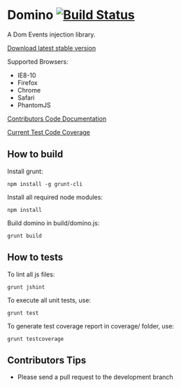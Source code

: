 Domino [![Build Status](https://travis-ci.org/yhwh/domino.png?branch=master)](https://travis-ci.org/yhwh/domino) 
======

A Dom Events injection library.

[Download latest stable version](http://yhwh.github.io/domino/build/domino.js)

Supported Browsers:

* IE8-10
* Firefox
* Chrome
* Safari
* PhantomJS

[Contributors Code Documentation](http://yhwh.github.io/domino/docs)

[Current Test Code Coverage](http://yhwh.github.io/domino/coverage)

How to build
------------

Install grunt:

    npm install -g grunt-cli

Install all required node modules: 

    npm install

Build domino in build/domino.js:

    grunt build

How to tests
------------

To lint all js files:

    grunt jshint

To execute all unit tests, use:

    grunt test

To generate test coverage report in coverage/ folder, use:

    grunt testcoverage


Contributors Tips
-----------------

* Please send a pull request to the development branch


